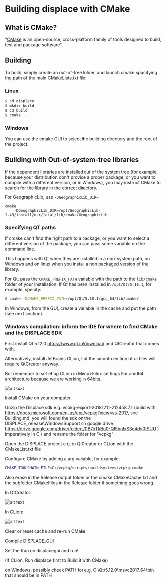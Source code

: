# Building displace with CMake

## What is CMake?

"[CMake](https://cmake.org) is an open-source, cross-platform family of tools designed to build, test and package software"

## Building

To build, simply create an out-of-tree folder, and launch cmake spacifying the path of the main CMakeLists.txt file:

### Linux

```bash
$ cd displace
$ mkdir build
$ cd build
$ cmake ..
```

### Windows

You can use the cmake GUI to select the building directory and the root of the project.

## Building with Out-of-system-tree libraries

If the dependent libraries are installed out of the system tree (for example, because your distribution don't provide
a proper package, or you want to compile with a different version, or in Windows), you may instruct CMake to search 
for the library in the correct directory.

For GeographicLib, use `-DGeographicLib_DIR=`



```
cmake 
    -DGeographicLib_DIR=/opt/GeographicLib-1.49/install/usr/local/lib/cmake/GeographicLib 
```

### Specifying QT paths

If cmake can't find the right path to a package, or you want to select a different version of the package, you can 
pass some variable on the command line.

This happens with Qt when they are installed in a non-system path, on Windows and on linux when you install a non 
packaged version of the library.

For Qt, pass the `CMAKE_PREFIX_PATH` variable with the path to the `lib/cmake` folder of your installation.
If Qt has been installed in `/opt/Qt/5.10.1`, for example, specify:

```bash
$ cmake -DCMAKE_PREFIX_PATH=/opt/Qt/5.10.1/gcc_64/lib/cmake/
```

In Windows, from the GUI, create a variable in the cache and put the path (see next section).


### Windows compilation: inform the IDE for where to find CMake and the DISPLACE SDK

First install Qt 5.12.0 https://www.qt.io/download and QtCreator that comes with.

Alternatively, install JetBrains CLion, but the smooth edition of ui files will require QtCreator anyway.

But remember to set et up CLion in Menu>File> settings
For amd64 architecture because we are working in 64bits.

![alt text](https://github.com/frabas/DISPLACE_GUI/blob/master/docs/set_CLion_for_amd64.png)


Install CMake on your computer.

Unzip the Displace sdk e.g. vcpkg-export-20181211-212458.7z (build with https://docs.microsoft.com/en-us/cpp/vcpkg?view=vs-2017, 
see Building.md, you will found the sdk on the DISPLACE_release\WindowsSupport on
 google drive https://drive.google.com/drive/folders/0B7xTkBu0-QI5bnIxS3c4dy0tSUU ) imperatively in C:\\ and rename 
the folder for "vcpkg"

 Open the DISPLACE project e.g. in QtCreator or CLion with the CMakeList.txt file

 Configure CMake by adding a arg variable, for example:
```bash
CMAKE_TOOLCHAIN_FILE=C:/vcpkg/scripts/buildsystems/vcpkg.cmake
```
Also erase in the Release output folder or the cmake CMakeCache.txt and the subfolder CMakeFiles in the Release folder if something goes wrong. 

In QtCreator:

![alt text](https://github.com/frabas/DISPLACE_GUI/blob/master/docs/set_CMAKE_TOOLCHAIN_FILE_in_QtCreator.png)

In CLion:

![alt text](https://github.com/frabas/DISPLACE_GUI/blob/master/docs/set_CMAKE_TOOLCHAIN_FILE_in_CLion.png)

Clear or reset cache and re-run CMake

Compile DISPLACE_GUI

Set the Run on displacegui and run!

(If CLion, Run displace first to Build it with CMake)

on Windows, possibly check PATH for e.g.  C:\Qt\5.12.0\msvc2017_64\bin that should be in PATH




